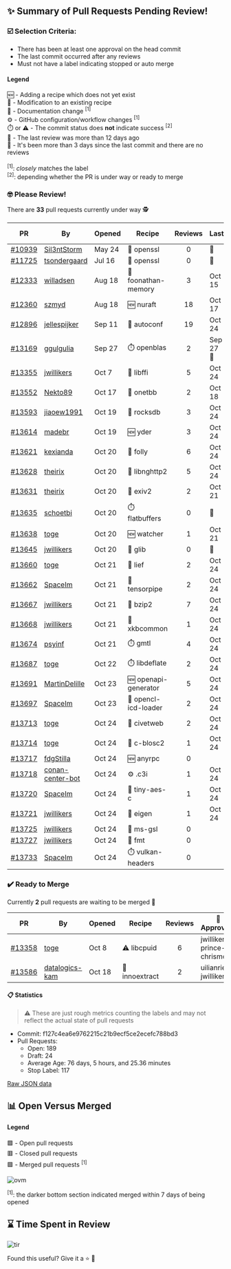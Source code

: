 ## :sparkles: Summary of Pull Requests Pending Review!

### :ballot_box_with_check: Selection Criteria:

- There has been at least one approval on the head commit
- The last commit occurred after any reviews
- Must not have a label indicating stopped or auto merge

#### Legend

:new: - Adding a recipe which does not yet exist<br>
:memo: - Modification to an existing recipe<br>
:green_book: - Documentation change <sup>[1]</sup><br>
:gear: - GitHub configuration/workflow changes <sup>[1]</sup><br>
:stopwatch: or :warning: - The commit status does **not** indicate success <sup>[2]</sup><br>
:bell: - The last review was more than 12 days ago<br>
:eyes: - It's been more than 3 days since the last commit and there are no reviews<br>
<br>
<sup>[1]</sup>: _closely_ matches the label<br>
<sup>[2]</sup>: depending whether the PR is under way or ready to merge

### :nerd_face: Please Review! 

There are **33** pull requests currently under way :detective:

PR | By | Opened | Recipe | Reviews | Last | :stop_sign: Blockers | :star2: Approvers
:---: | --- | --- | --- | :---: | --- | --- | ---
[#10939](https://github.com/conan-io/conan-center-index/pull/10939)|[Sil3ntStorm](https://github.com/Sil3ntStorm)|May 24|:memo: openssl|0|:eyes:||
[#11725](https://github.com/conan-io/conan-center-index/pull/11725)|[tsondergaard](https://github.com/tsondergaard)|Jul 16|:memo: openssl|0|:eyes:||
[#12333](https://github.com/conan-io/conan-center-index/pull/12333)|[willadsen](https://github.com/willadsen)|Aug 18|:memo: foonathan-memory|3|Oct 15||SSE4
[#12360](https://github.com/conan-io/conan-center-index/pull/12360)|[szmyd](https://github.com/szmyd)|Aug 18|:new: nuraft|18|Oct 17||SSE4
[#12896](https://github.com/conan-io/conan-center-index/pull/12896)|[jellespijker](https://github.com/jellespijker)|Sep 11|:memo: autoconf|19|Oct 24|uilianries|jwillikers
[#13169](https://github.com/conan-io/conan-center-index/pull/13169)|[ggulgulia](https://github.com/ggulgulia)|Sep 27|:stopwatch: openblas|2|Sep 27 :bell:||
[#13355](https://github.com/conan-io/conan-center-index/pull/13355)|[jwillikers](https://github.com/jwillikers)|Oct 7|:memo: libffi|5|Oct 24||uilianries
[#13552](https://github.com/conan-io/conan-center-index/pull/13552)|[Nekto89](https://github.com/Nekto89)|Oct 17|:memo: onetbb|2|Oct 18||prince-chrismc
[#13593](https://github.com/conan-io/conan-center-index/pull/13593)|[jiaoew1991](https://github.com/jiaoew1991)|Oct 19|:memo: rocksdb|3|Oct 24||uilianries
[#13614](https://github.com/conan-io/conan-center-index/pull/13614)|[madebr](https://github.com/madebr)|Oct 19|:new: yder|3|Oct 24||jwillikers
[#13621](https://github.com/conan-io/conan-center-index/pull/13621)|[kexianda](https://github.com/kexianda)|Oct 20|:memo: folly|6|Oct 24||jwillikers
[#13628](https://github.com/conan-io/conan-center-index/pull/13628)|[theirix](https://github.com/theirix)|Oct 20|:memo: libnghttp2|5|Oct 24||jwillikers
[#13631](https://github.com/conan-io/conan-center-index/pull/13631)|[theirix](https://github.com/theirix)|Oct 20|:memo: exiv2|2|Oct 21||
[#13635](https://github.com/conan-io/conan-center-index/pull/13635)|[schoetbi](https://github.com/schoetbi)|Oct 20|:stopwatch: flatbuffers|0|:eyes:||
[#13638](https://github.com/conan-io/conan-center-index/pull/13638)|[toge](https://github.com/toge)|Oct 20|:new: watcher|1|Oct 21||
[#13645](https://github.com/conan-io/conan-center-index/pull/13645)|[jwillikers](https://github.com/jwillikers)|Oct 20|:memo: glib|0|:eyes:||
[#13660](https://github.com/conan-io/conan-center-index/pull/13660)|[toge](https://github.com/toge)|Oct 21|:memo: lief|2|Oct 24||jwillikers
[#13662](https://github.com/conan-io/conan-center-index/pull/13662)|[SpaceIm](https://github.com/SpaceIm)|Oct 21|:memo: tensorpipe|2|Oct 24||uilianries
[#13667](https://github.com/conan-io/conan-center-index/pull/13667)|[jwillikers](https://github.com/jwillikers)|Oct 21|:memo: bzip2|7|Oct 24|prince-chrismc|SpaceIm
[#13668](https://github.com/conan-io/conan-center-index/pull/13668)|[jwillikers](https://github.com/jwillikers)|Oct 21|:memo: xkbcommon|1|Oct 24||uilianries
[#13674](https://github.com/conan-io/conan-center-index/pull/13674)|[psyinf](https://github.com/psyinf)|Oct 21|:stopwatch: gmtl|4|Oct 24||
[#13687](https://github.com/conan-io/conan-center-index/pull/13687)|[toge](https://github.com/toge)|Oct 22|:stopwatch: libdeflate|2|Oct 24||jwillikers
[#13691](https://github.com/conan-io/conan-center-index/pull/13691)|[MartinDelille](https://github.com/MartinDelille)|Oct 23|:new: openapi-generator|5|Oct 24||jwillikers
[#13697](https://github.com/conan-io/conan-center-index/pull/13697)|[SpaceIm](https://github.com/SpaceIm)|Oct 23|:memo: opencl-icd-loader|2|Oct 24||uilianries
[#13713](https://github.com/conan-io/conan-center-index/pull/13713)|[toge](https://github.com/toge)|Oct 24|:memo: civetweb|2|Oct 24||SpaceIm, jwillikers
[#13714](https://github.com/conan-io/conan-center-index/pull/13714)|[toge](https://github.com/toge)|Oct 24|:memo: c-blosc2|1|Oct 24||jwillikers
[#13717](https://github.com/conan-io/conan-center-index/pull/13717)|[fdgStilla](https://github.com/fdgStilla)|Oct 24|:new: anyrpc|0|||
[#13718](https://github.com/conan-io/conan-center-index/pull/13718)|[conan-center-bot](https://github.com/conan-center-bot)|Oct 24|:gear: .c3i|1|Oct 24||jwillikers
[#13720](https://github.com/conan-io/conan-center-index/pull/13720)|[SpaceIm](https://github.com/SpaceIm)|Oct 24|:memo: tiny-aes-c|1|Oct 24||jwillikers
[#13721](https://github.com/conan-io/conan-center-index/pull/13721)|[jwillikers](https://github.com/jwillikers)|Oct 24|:memo: eigen|1|Oct 24||SpaceIm
[#13725](https://github.com/conan-io/conan-center-index/pull/13725)|[jwillikers](https://github.com/jwillikers)|Oct 24|:memo: ms-gsl|0|||
[#13727](https://github.com/conan-io/conan-center-index/pull/13727)|[jwillikers](https://github.com/jwillikers)|Oct 24|:memo: fmt|0|||
[#13733](https://github.com/conan-io/conan-center-index/pull/13733)|[SpaceIm](https://github.com/SpaceIm)|Oct 24|:stopwatch: vulkan-headers|0|||


### :heavy_check_mark: Ready to Merge 

Currently **2** pull requests are waiting to be merged :tada:


PR | By | Opened | Recipe | Reviews | :star2: Approvers
:---: | --- | --- | --- | :---: | ---
[#13358](https://github.com/conan-io/conan-center-index/pull/13358)|[toge](https://github.com/toge)|Oct 8|:warning: libcpuid|6|jwillikers, prince-chrismc
[#13586](https://github.com/conan-io/conan-center-index/pull/13586)|[datalogics-kam](https://github.com/datalogics-kam)|Oct 18|:memo: innoextract|2|uilianries, jwillikers


#### :clipboard: Statistics

> :warning: These are just rough metrics counting the labels and may not reflect the actual state of pull requests

- Commit: f127c4ea6e9762215c21b9ecf5ce2ecefc788bd3
- Pull Requests:
	- Open: 189
	- Draft: 24
	- Average Age: 76 days, 5 hours, and 25.36 minutes
	- Stop Label: 117
	

[Raw JSON data](https://raw.githubusercontent.com/prince-chrismc/conan-center-index-pending-review/raw-data/pending-review.json)

## :bar_chart: Open Versus Merged

#### Legend

:green_square: - Open pull requests<br>
:red_square: - Closed pull requests<br>
:purple_square: - Merged pull requests <sup>[1]</sup><br>

![ovm](https://github.com/prince-chrismc/conan-center-index-pending-review/blob/raw-data/open-versus-merged.gif?raw=true)

<sup>[1]</sup>: the darker bottom section indicated merged within 7 days of being opened

## :hourglass: Time Spent in Review

![tir](https://github.com/prince-chrismc/conan-center-index-pending-review/blob/raw-data/time-in-review.png?raw=true)

Found this useful? Give it a :star: :pray:
	